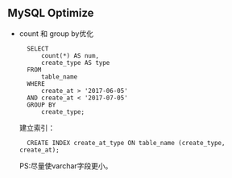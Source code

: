## MySQL Optimize
- count 和 group by优化
	
		SELECT
			count(*) AS num,
			create_type AS type
		FROM
			table_name
		WHERE
			create_at > '2017-06-05'
		AND create_at < '2017-07-05'
		GROUP BY
			create_type;
	建立索引：
		
		CREATE INDEX create_at_type ON table_name (create_type, create_at);
	PS:尽量使varchar字段更小。
